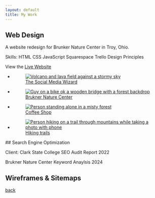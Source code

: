 ```yaml
---
layout: default
title: My Work
---
```


## Web Design

A website redesign for Brunker Nature Center in Troy, Ohio.

Skills:
HTML
CSS
JavaScript
Squarespace
Trello
Design Principles

View the [Live Website](https://www.bruknernaturecenter.com/)

<div class="gallery-body">
<ul>
	<li>
		<a href="">
			<figure>
				<img src='https://images.unsplash.com/photo-1631451095765-2c91616fc9e6?crop=entropy&cs=tinysrgb&fit=max&fm=jpg&ixid=MnwxNDU4OXwwfDF8cmFuZG9tfHx8fHx8fHx8MTYzNDA0OTI3Nw&ixlib=rb-1.2.1&q=80&w=400' alt='Volcano and lava field against a stormy sky'>
				<figcaption>The Social Media Wizard</figcaption>
			</figure>
		</a>
	</li>
	<li>
		<a href="">
			<figure>
				<img src='https://images.unsplash.com/photo-1633621533308-8760aefb5521?crop=entropy&cs=tinysrgb&fit=max&fm=jpg&ixid=MnwxNDU4OXwwfDF8cmFuZG9tfHx8fHx8fHx8MTYzNDA1MjAyMQ&ixlib=rb-1.2.1&q=80&w=400' alt='Guy on a bike ok a wooden bridge with a forest backdrop'>
				<figcaption>Brukner Nature Center</figcaption>
			</figure>
		</a>
	</li>
	<li>
		<a href="">
			<figure>
				<img src='https://images.unsplash.com/photo-1633635146842-12d386e64058?crop=entropy&cs=tinysrgb&fit=max&fm=jpg&ixid=MnwxNDU4OXwwfDF8cmFuZG9tfHx8fHx8fHx8MTYzNDA1MjA5OA&ixlib=rb-1.2.1&q=80&w=400' alt='Person standing alone in a misty forest'>
				<figcaption>Coffee Shop</figcaption>
			</figure>
		</a>
	</li>
	<li>
		<a href="">
			<figure>
				<img src='https://images.unsplash.com/photo-1568444438385-ece31a33ce78?crop=entropy&cs=tinysrgb&fit=max&fm=jpg&ixid=MnwxNDU4OXwwfDF8cmFuZG9tfHx8fHx8fHx8MTYzNDA1MjA5OA&ixlib=rb-1.2.1&q=80&w=400' alt='Person hiking on a trail through mountains while taking a photo with phone'>
				<figcaption>Hiking trails</figcaption>
			</figure>
		</a>
	</li>
</ul>
</div>
## Search Engine Optimization

Client: Clark State College 
SEO Audit Report 2022

Brukner Nature Center
Keyword Anaylsis 2024

## Wireframes & Sitemaps 

[back](./)
